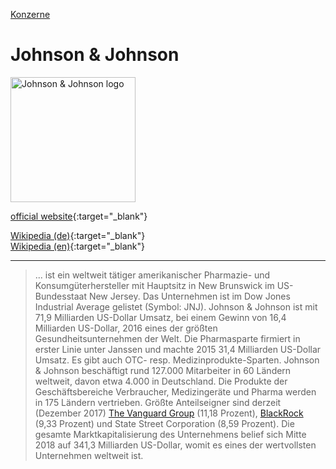 [Konzerne](../konzerne.html)   

# Johnson & Johnson

<img src="https://upload.wikimedia.org/wikipedia/commons/e/e9/Johnson%26Johnson_Logo.svg" height="200" alt="Johnson & Johnson logo">

[official website](http://www.jnj.com/){:target="_blank"}   

[Wikipedia (de)](https://de.wikipedia.org/wiki/Johnson_%26_Johnson){:target="_blank"}   
[Wikipedia (en)](https://en.wikipedia.org/wiki/Johnson_%26_Johnson){:target="_blank"}   

---

> ... ist ein weltweit tätiger amerikanischer Pharmazie- und Konsumgüterhersteller mit Hauptsitz in New Brunswick im US-Bundesstaat New Jersey. Das Unternehmen ist im Dow Jones Industrial Average gelistet (Symbol: JNJ). Johnson & Johnson ist mit 71,9 Milliarden US-Dollar Umsatz, bei einem Gewinn von 16,4 Milliarden US-Dollar, 2016 eines der größten Gesundheitsunternehmen der Welt. Die Pharmasparte firmiert in erster Linie unter Janssen und machte 2015 31,4 Milliarden US-Dollar Umsatz. Es gibt auch OTC- resp. Medizinprodukte-Sparten.
Johnson & Johnson beschäftigt rund 127.000 Mitarbeiter in 60 Ländern weltweit, davon etwa 4.000 in Deutschland. Die Produkte der Geschäftsbereiche Verbraucher, Medizingeräte und Pharma werden in 175 Ländern vertrieben.
Größte Anteilseigner sind derzeit (Dezember 2017) [The Vanguard Group](../konzerne/vanguard_group.html) (11,18 Prozent), [BlackRock](../konzerne/blackrock.html) (9,33 Prozent) und State Street Corporation (8,59 Prozent). Die gesamte Marktkapitalisierung des Unternehmens belief sich Mitte 2018 auf 341,3 Milliarden US-Dollar, womit es eines der wertvollsten Unternehmen weltweit ist.
